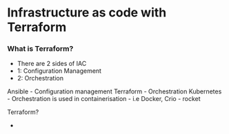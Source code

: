 # Infrastructure as code with Terraform

###  What is Terraform?

- There are 2 sides of IAC
- 1: Configuration Management
- 2: Orchestration


Ansible - Configuration management
Terraform - Orchestration
Kubernetes - Orchestration is used in containerisation - i.e Docker, Crio - rocket


Terraform?

-
